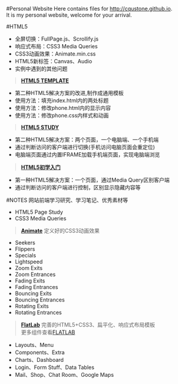 #Personal Website
Here contains files for http://cqustone.github.io.  
It is my personal website, welcome for your arrival.  



#HTML5  
- 全屏切换：FullPage.js、Scrollify.js  
- 响应式布局：CSS3 Media Queries  
- CSS3动画效果：Animate.min.css  
- HTML5新标签：Canvas、Audio  
- 实例中遇到的其他问题  

> **[HTML5 TEMPLATE](http://cqustone.github.io/HTML5/)**

 - 第二种HTML5解决方案的改进,制作成通用模板  
 - 使用方法：填充index.html内的两处标题  
 - 使用方法：修改phone.html内的显示内容  
 - 使用方法：修改phone.css内样式和动画  

> **[HTML5 STUDY](http://cqustone.github.io/HTML5/2/)**

 - 第二种HTML5解决方案：两个页面，一个电脑端、一个手机端  
 - 通过判断访问的客户端进行切换(手机访问电脑页面会重定位)  
 - 电脑端页面通过内置IFRAME加载手机端页面，实现电脑端浏览  

> **[HTML5初学入门](http://cqustone.github.io/HTML5/1/)**

 - 第一种HTML5解决方案：一个页面，通过Media Query区别客户端  
 - 通过判断访问的客户端进行控制，区别显示隐藏内容等  



#NOTES
网站前端学习研究、学习笔记、优秀素材等  
 - HTML5 Page Study  
 - CSS3 Media Queries  

> **[Animate](http://cqustone.github.io/NOTES/animate/)**
定义好的CSS3动画效果  
 - Seekers  
 - Flippers  
 - Specials  
 - Lightspeed  
 - Zoom Exits  
 - Zoom Entrances  
 - Fading Exits  
 - Fading Entrances  
 - Bouncing Exits  
 - Bouncing Entrances  
 - Rotating Exits  
 - Rotating Entrances  

> **[FlatLab](http://cqustone.github.io/NOTES/flatlab/)**
完善的HTML5+CSS3、扁平化、响应式布局模板  
更多组件查看[FLATLAB](http://thevectorlab.net/flatlab)  
- Layouts、Menu  
- Components、Extra  
- Charts、Dashboard  
- Login、Form Stuff、Data Tables  
- Mail、Shop、Chat Room、Google Maps  